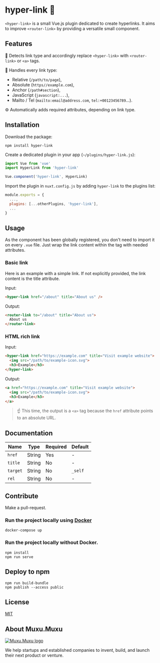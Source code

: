 # hyper-link 🔗

`<hyper-link>` is a small Vue.js plugin dedicated to create hyperlinks. It aims to improve `<router-link>` by providing a versatile small component.

## Features

🔎 Detects link type and accordingly replace `<hyper-link>` with `<router-link>` or `<a>` tags.

🔌 Handles every link type:

- Relative (`/path/to/page`),
- Absolute (`https//example.com`),
- Anchor (`/path#section`),
- JavaScript (`javascript:...`),
- Mailto / Tel (`mailto:email@address.com`, `tel:+00123456789`...).

⚙️ Automatically adds required attributes, depending on link type.

## Installation

Download the package:

```shell
npm install hyper-link
```

Create a dedicated plugin in your app (`~/plugins/hyper-link.js`):

```js
import Vue from 'vue'
import HyperLink from 'hyper-link'

Vue.component('hyper-link', HyperLink)
```

Import the plugin in `nuxt.config.js` by adding `hyper-link` to the plugins list:

```js
module.exports = {
  ...,
  plugins: [...otherPlugins, 'hyper-link'],
  ...
}
```

## Usage

As the component has been globally registered, you don't need to import it on every `.vue` file. Just wrap the link content within the tag with needed attributes.

### Basic link

Here is an example with a simple link. If not explicitly provided, the link content is the title attribute.

Input:

```html
<hyper-link href="/about" title="About us" />
```

Output:
```html
<router-link to="/about" title="About us">
  About us
</router-link>
```

### HTML rich link

Input:

```html
<hyper-link href="https://example.com" title="Visit example website">
  <img src="/path/to/example-icon.svg">
  <h3>Example</h3>
</hyper-link>
```

Output:

```html
<a href="https://example.com" title="Visit example website">
  <img src="/path/to/example-icon.svg">
  <h3>Example</h3>
</a>
```

> ☝️ This time, the output is a `<a>` tag because the `href` attribute points to an absolute URL.

## Documentation

|Name  |Type  |Required|Default|
|------|------|--------|-------|
|`href`|String|Yes|-|
|`title`|String|No|-|
|`target`|String|No|`_self`|
|`rel`|String|No|-|

## Contribute

Make a pull-request.

### Run the project locally using [Docker](https://docker.com)

```
docker-compose up
```

### Run the project locally without Docker.

```
npm install
npm run serve
```

## Deploy to npm

```
npm run build-bundle
npm publish --access public
```

## License

[MIT](/license.md)

## About Muxu.Muxu

[![Muxu.Muxu logo](https://i.imgur.com/fuFN8Rp.png)](https://muxumuxu.com)

We help startups and established companies to invent, build, and launch their next product or venture.
